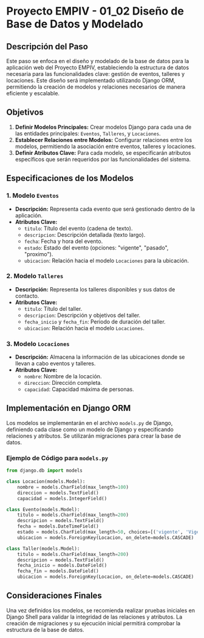 # Proyecto EMPIV - 01_02 Diseño de Base de Datos y Modelado

## Descripción del Paso

Este paso se enfoca en el diseño y modelado de la base de datos para la aplicación web del Proyecto EMPIV, estableciendo la estructura de datos necesaria para las funcionalidades clave: gestión de eventos, talleres y locaciones. Este diseño será implementado utilizando Django ORM, permitiendo la creación de modelos y relaciones necesarios de manera eficiente y escalable.

## Objetivos

1. **Definir Modelos Principales:** Crear modelos Django para cada una de las entidades principales: `Eventos`, `Talleres`, y `Locaciones`.
2. **Establecer Relaciones entre Modelos:** Configurar relaciones entre los modelos, permitiendo la asociación entre eventos, talleres y locaciones.
3. **Definir Atributos Clave:** Para cada modelo, se especificarán atributos específicos que serán requeridos por las funcionalidades del sistema.

## Especificaciones de los Modelos

### 1. Modelo `Eventos`

- **Descripción:** Representa cada evento que será gestionado dentro de la aplicación.
- **Atributos Clave:**
  - `titulo`: Título del evento (cadena de texto).
  - `descripcion`: Descripción detallada (texto largo).
  - `fecha`: Fecha y hora del evento.
  - `estado`: Estado del evento (opciones: "vigente", "pasado", "proximo").
  - `ubicacion`: Relación hacia el modelo `Locaciones` para la ubicación.

### 2. Modelo `Talleres`

- **Descripción:** Representa los talleres disponibles y sus datos de contacto.
- **Atributos Clave:**
  - `titulo`: Título del taller.
  - `descripcion`: Descripción y objetivos del taller.
  - `fecha_inicio` y `fecha_fin`: Periodo de duración del taller.
  - `ubicacion`: Relación hacia el modelo `Locaciones`.

### 3. Modelo `Locaciones`

- **Descripción:** Almacena la información de las ubicaciones donde se llevan a cabo eventos y talleres.
- **Atributos Clave:**
  - `nombre`: Nombre de la locación.
  - `direccion`: Dirección completa.
  - `capacidad`: Capacidad máxima de personas.

## Implementación en Django ORM

Los modelos se implementarán en el archivo `models.py` de Django, definiendo cada clase como un modelo de Django y especificando relaciones y atributos. Se utilizarán migraciones para crear la base de datos.

### Ejemplo de Código para `models.py`

```python
from django.db import models

class Locacion(models.Model):
    nombre = models.CharField(max_length=100)
    direccion = models.TextField()
    capacidad = models.IntegerField()

class Evento(models.Model):
    titulo = models.CharField(max_length=200)
    descripcion = models.TextField()
    fecha = models.DateTimeField()
    estado = models.CharField(max_length=50, choices=[('vigente', 'Vigente'), ('pasado', 'Pasado'), ('proximo', 'Próximo')])
    ubicacion = models.ForeignKey(Locacion, on_delete=models.CASCADE)

class Taller(models.Model):
    titulo = models.CharField(max_length=200)
    descripcion = models.TextField()
    fecha_inicio = models.DateField()
    fecha_fin = models.DateField()
    ubicacion = models.ForeignKey(Locacion, on_delete=models.CASCADE)
```

## Consideraciones Finales

Una vez definidos los modelos, se recomienda realizar pruebas iniciales en Django Shell para validar la integridad de las relaciones y atributos. La creación de migraciones y su ejecución inicial permitirá comprobar la estructura de la base de datos.

